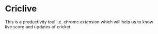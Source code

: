 # Criclive
This is a productivity tool i.e. chrome extension which will help us to know live score and updates of cricket.
